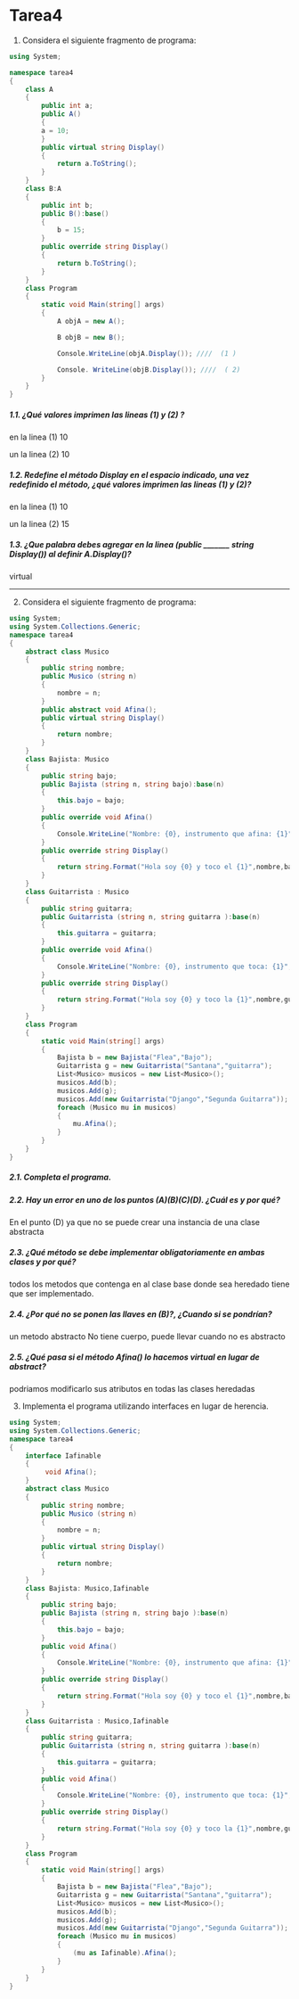 # Tarea4

1. Considera el siguiente fragmento de programa:
```c#
using System;

namespace tarea4
{
    class A
    {
        public int a;
        public A()
        {
        a = 10;
        }
        public virtual string Display()
        {
            return a.ToString();
        }
    }
    class B:A
    {
        public int b;
        public B():base()
        {
            b = 15;
        }
        public override string Display()
        {
            return b.ToString();
        }
    }
    class Program
    {
        static void Main(string[] args)
        {
            A objA = new A();

            B objB = new B();

            Console.WriteLine(objA.Display()); ////  (1 )

            Console. WriteLine(objB.Display()); ////  ( 2)
        }
    }
}
```
##### 1.1. ¿Qué valores imprimen las lineas (1) y (2) ?


en la linea (1) 10


un la linea (2) 10

##### 1.2.  Redefine el método Display en el espacio indicado, una vez redefinido el método, ¿qué valores imprimen las lineas (1) y (2)?


en la linea (1) 10


un la linea (2) 15

##### 1.3. ¿Que palabra debes agregar en la linea (public _______ string Display()) al definir A.Display()?

virtual

---
2. Considera el siguiente fragmento de programa:
``` c#
using System;
using System.Collections.Generic;
namespace tarea4
{
    abstract class Musico
    {
        public string nombre;
        public Musico (string n)
        {
            nombre = n;
        }
        public abstract void Afina(); 
        public virtual string Display()
        {
            return nombre;
        }
    }
    class Bajista: Musico
    {
        public string bajo;
        public Bajista (string n, string bajo):base(n)
        {
            this.bajo = bajo;
        }
        public override void Afina()
        {
            Console.WriteLine("Nombre: {0}, instrumento que afina: {1}",nombre,bajo);
        }
        public override string Display()
        { 
            return string.Format("Hola soy {0} y toco el {1}",nombre,bajo);
        }
    }
    class Guitarrista : Musico
    {
        public string guitarra;
        public Guitarrista (string n, string guitarra ):base(n)
        {
            this.guitarra = guitarra;
        }
        public override void Afina()
        {
            Console.WriteLine("Nombre: {0}, instrumento que toca: {1}",nombre,guitarra);
        }
        public override string Display()
        { 
            return string.Format("Hola soy {0} y toco la {1}",nombre,guitarra);
        }
    }
    class Program
    {
        static void Main(string[] args)
        {
            Bajista b = new Bajista("Flea","Bajo");
            Guitarrista g = new Guitarrista("Santana","guitarra");
            List<Musico> musicos = new List<Musico>();
            musicos.Add(b);
            musicos.Add(g);
            musicos.Add(new Guitarrista("Django","Segunda Guitarra"));
            foreach (Musico mu in musicos)
            {
                mu.Afina();
            }
        }
    }
}
```
##### 2.1. Completa el programa.

##### 2.2. Hay un error en uno de los puntos (A)(B)(C)(D). ¿Cuál es y por qué?


En el punto (D) ya que no se puede crear una instancia de una clase abstracta

##### 2.3. ¿Qué método se debe implementar obligatoriamente en ambas clases y por qué?


todos los metodos que contenga en al clase base donde sea heredado tiene que ser implementado.

##### 2.4. ¿Por qué no se ponen las llaves en (B)?, ¿Cuando si se pondrían?


un metodo abstracto No tiene cuerpo, puede llevar cuando no es abstracto

##### 2.5. ¿Qué pasa si el método Afina() lo hacemos virtual en lugar de abstract?


podriamos modificarlo sus atributos en todas las clases heredadas


3. Implementa el programa utilizando interfaces en lugar de herencia.
``` c#
using System;
using System.Collections.Generic;
namespace tarea4
{
    interface Iafinable
    {
         void Afina();
    }
    abstract class Musico
    {
        public string nombre;
        public Musico (string n)
        {
            nombre = n;
        }
        public virtual string Display()
        {
            return nombre;
        }
    }
    class Bajista: Musico,Iafinable
    {
        public string bajo;
        public Bajista (string n, string bajo ):base(n)
        {
            this.bajo = bajo;
        }
        public void Afina()
        {
            Console.WriteLine("Nombre: {0}, instrumento que afina: {1}",nombre,bajo);
        }
        public override string Display()
        { 
            return string.Format("Hola soy {0} y toco el {1}",nombre,bajo);
        }
    }
    class Guitarrista : Musico,Iafinable
    {
        public string guitarra;
        public Guitarrista (string n, string guitarra ):base(n)
        {
            this.guitarra = guitarra;
        }
        public void Afina()
        {
            Console.WriteLine("Nombre: {0}, instrumento que toca: {1}",nombre,guitarra);
        }
        public override string Display()
        { 
            return string.Format("Hola soy {0} y toco la {1}",nombre,guitarra);
        }
    }
    class Program
    {
        static void Main(string[] args)
        {
            Bajista b = new Bajista("Flea","Bajo");
            Guitarrista g = new Guitarrista("Santana","guitarra");
            List<Musico> musicos = new List<Musico>();
            musicos.Add(b);
            musicos.Add(g);
            musicos.Add(new Guitarrista("Django","Segunda Guitarra"));
            foreach (Musico mu in musicos)
            {
                (mu as Iafinable).Afina();
            }
        }
    }
}
```


